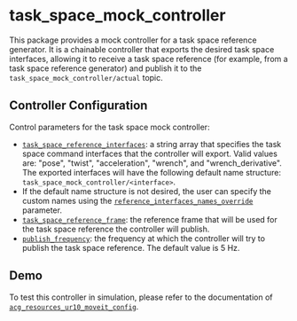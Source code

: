 # task_space_mock_controller

This package provides a mock controller for a task space reference generator.
It is a chainable controller that exports the desired task space interfaces, allowing it to receive a task space reference (for example, from a task space reference generator) and publish it to the `task_space_mock_controller/actual` topic.

## Controller Configuration

Control parameters for the task space mock controller:

- [`task_space_reference_interfaces`](./src/task_space_mock_controller_parameters.yaml#L0002): a string array that specifies the task space command interfaces that the controller will export.
    Valid values are: "pose", "twist", "acceleration", "wrench", and "wrench_derivative".
    The exported interfaces will have the following default name structure: `task_space_mock_controller/<interface>`.
- If the default name structure is not desired, the user can specify the custom names using the [`reference_interfaces_names_override`](./src/task_space_mock_controller_parameters.yaml#L0008) parameter.
- [`task_space_reference_frame`](./src/task_space_mock_controller_parameters.yaml#L0039): the reference frame that will be used for the task space reference the controller will publish.
- [`publish_frequency`](./src/task_space_mock_controller_parameters.yaml#L0045): the frequency at which the controller will try to publish the task space reference.
    The default value is 5 Hz.

## Demo

To test this controller in simulation, please refer to the documentation of [`acg_resources_ur10_moveit_config`](../acg_resources_ur10_moveit_config/README.md#simulation-with-task-space-reference-generator).
